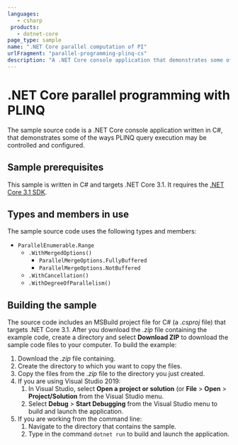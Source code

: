 ```yaml
---
languages:
   - csharp
 products:
   - dotnet-core
page_type: sample
name: ".NET Core parallel computation of PI"
urlFragment: "parallel-programming-plinq-cs"
description: "A .NET Core console application that demonstrates some of the ways PLINQ query execution may be controlled and configured."
---
```


# .NET Core parallel programming with PLINQ

The sample source code is a .NET Core console application written in C#, that demonstrates some of the ways PLINQ query execution may be controlled and configured.

## Sample prerequisites

This sample is written in C# and targets .NET Core 3.1. It requires the [.NET Core 3.1 SDK](https://dotnet.microsoft.com/download/dotnet-core/3.1).

## Types and members in use

The sample source code uses the following types and members:

- `ParallelEnumerable.Range`
  - `.WithMergedOptions()`
    - `ParallelMergeOptions.FullyBuffered`
    - `ParallelMergeOptions.NotBuffered`
  - `.WithCancellation()`
  - `.WithDegreeOfParallelism()`

## Building the sample

The source code includes an MSBuild project file for C# (a *.csproj* file) that targets .NET Core 3.1. After you download the *.zip* file containing the example code, create a directory and select **Download ZIP** to download the sample code files to your computer. To build the example:

1. Download the *.zip* file containing.
2. Create the directory to which you want to copy the files.
3. Copy the files from the *.zip* file to the directory you just created.
4. If you are using Visual Studio 2019:
   1. In Visual Studio, select **Open a project or solution** (or **File** > **Open** > **Project/Solution** from the Visual Studio menu.
   2. Select **Debug** > **Start Debugging** from the Visual Studio menu to build and launch the application.
5. If you are working from the command line:
   1. Navigate to the directory that contains the sample.
   2. Type in the command `dotnet run` to build and launch the application.
